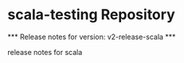 # scala-testing Repository

*** Release notes for version: v2-release-scala ***

release notes for scala